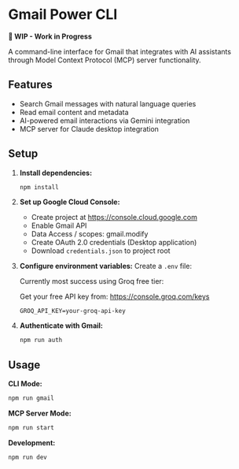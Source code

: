 # Gmail Power CLI

**🚧 WIP - Work in Progress**

A command-line interface for Gmail that integrates with AI assistants through Model Context Protocol (MCP) server functionality.

## Features

- Search Gmail messages with natural language queries
- Read email content and metadata
- AI-powered email interactions via Gemini integration
- MCP server for Claude desktop integration

## Setup

1. **Install dependencies:**

   ```bash
   npm install
   ```

2. **Set up Google Cloud Console:**

   - Create project at https://console.cloud.google.com
   - Enable Gmail API
   - Data Access / scopes: gmail.modify
   - Create OAuth 2.0 credentials (Desktop application)
   - Download `credentials.json` to project root

3. **Configure environment variables:**
   Create a `.env` file:

   Currently most success using Groq free tier:

   Get your free API key from: https://console.groq.com/keys

   ```
   GROQ_API_KEY=your-groq-api-key
   ```

4. **Authenticate with Gmail:**
   ```bash
   npm run auth
   ```

## Usage

**CLI Mode:**

```bash
npm run gmail
```

**MCP Server Mode:**

```bash
npm run start
```

**Development:**

```bash
npm run dev
```
